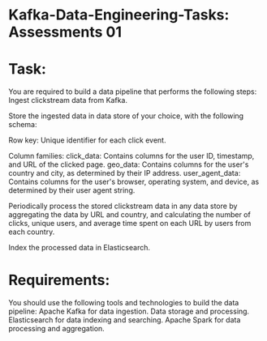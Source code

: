 # Kafka-Data-Engineering-Tasks: Assessments 01

# Task:
You are required to build a data pipeline that performs the following steps:
Ingest clickstream data from Kafka.

Store the ingested data in data store of your choice, with the following schema:

Row key: Unique identifier for each click event.

Column families:
click_data: Contains columns for the user ID, timestamp, and URL of the clicked page.
geo_data: Contains columns for the user's country and city, as determined by their IP address.
user_agent_data: Contains columns for the user's browser, operating system, and device, as determined by their
user agent string.

Periodically process the stored clickstream data in any data store by aggregating the data by URL and country, 
and calculating the number of clicks, unique users, and average time spent on each URL by users from each country.

Index the processed data in Elasticsearch.

# Requirements:
You should use the following tools and technologies to build the data pipeline:
Apache Kafka for data ingestion.
Data storage and processing.
Elasticsearch for data indexing and searching.
Apache Spark for data processing and aggregation.
